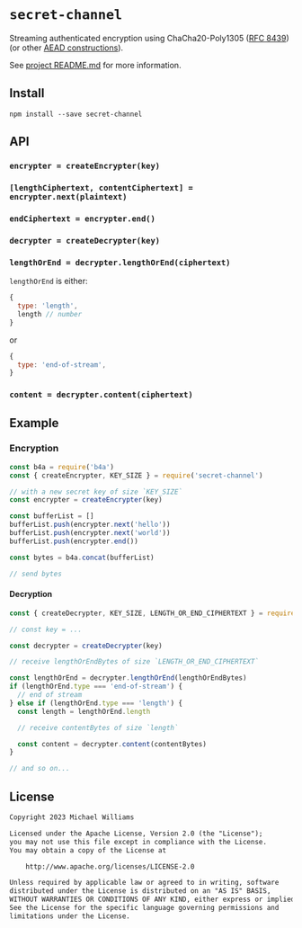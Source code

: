 # `secret-channel`

Streaming authenticated encryption using ChaCha20-Poly1305 ([RFC 8439](https://datatracker.ietf.org/doc/html/rfc8439)) (or other [AEAD constructions](https://libsodium.gitbook.io/doc/secret-key_cryptography/aead)).

See [project README.md](../../README.md) for more information.

## Install

```shell
npm install --save secret-channel
```

## API

### `encrypter = createEncrypter(key)`

### `[lengthCiphertext, contentCiphertext] = encrypter.next(plaintext)`

### `endCiphertext = encrypter.end()`

### `decrypter = createDecrypter(key)`

### `lengthOrEnd = decrypter.lengthOrEnd(ciphertext)`

`lengthOrEnd` is either:

```js
{
  type: 'length',
  length // number
}
```

or

```js
{
  type: 'end-of-stream',
}
```

### `content = decrypter.content(ciphertext)`

## Example

### Encryption

```js
const b4a = require('b4a')
const { createEncrypter, KEY_SIZE } = require('secret-channel')

// with a new secret key of size `KEY_SIZE`
const encrypter = createEncrypter(key)

const bufferList = []
bufferList.push(encrypter.next('hello'))
bufferList.push(encrypter.next('world'))
bufferList.push(encrypter.end())

const bytes = b4a.concat(bufferList)

// send bytes
```

#### Decryption

```js
const { createDecrypter, KEY_SIZE, LENGTH_OR_END_CIPHERTEXT } = require('secret-channel')

// const key = ...

const decrypter = createDecrypter(key)

// receive lengthOrEndBytes of size `LENGTH_OR_END_CIPHERTEXT`

const lengthOrEnd = decrypter.lengthOrEnd(lengthOrEndBytes)
if (lengthOrEnd.type === 'end-of-stream') {
  // end of stream
} else if (lengthOrEnd.type === 'length') {
  const length = lengthOrEnd.length

  // receive contentBytes of size `length`

  const content = decrypter.content(contentBytes)
}

// and so on...
```

## License

```txt
Copyright 2023 Michael Williams

Licensed under the Apache License, Version 2.0 (the "License");
you may not use this file except in compliance with the License.
You may obtain a copy of the License at

    http://www.apache.org/licenses/LICENSE-2.0

Unless required by applicable law or agreed to in writing, software
distributed under the License is distributed on an "AS IS" BASIS,
WITHOUT WARRANTIES OR CONDITIONS OF ANY KIND, either express or implied.
See the License for the specific language governing permissions and
limitations under the License.
```
